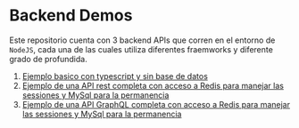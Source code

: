 # Backend Demos

Este repositorio cuenta con 3 backend APIs que corren en el entorno de `NodeJS`, cada una de las cuales utiliza diferentes fraemworks y diferente grado de profundida.

1. [Ejemplo basico con typescript y sin base de datos](./1_TsBaseExample/README.md)
2. [Ejemplo de una API rest completa con acceso a Redis para manejar las sessiones y MySql para la permanencia](./2_TsRestExample/README.md)
3. [Ejemplo de una API GraphQL completa con acceso a Redis para manejar las sessiones y MySql para la permanencia](./3_TsGraqhQLExample/REAMDE.md)
